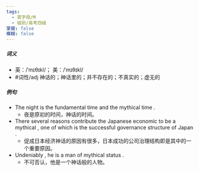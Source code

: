 ```yaml
---
tags:
  - 首字母/M
  - 级别/高考四级
掌握: false
模糊: false
---
```

##### 词义
- 英：/ˈmɪθɪkl/； 美：/ˈmɪθɪkl/
- #词性/adj  神话的；神话里的；并不存在的；不真实的；虚无的
##### 例句
- The night is the fundamental time and the mythical time .
	- 夜是原初的时间，神话的时间。
- There several reasons contribute the Japanese economic to be a mythical , one of which is the successful governance structure of Japan .
	- 促成日本经济神话的原因有很多，日本成功的公司治理结构即是其中的一个重要原因。
- Undeniably , he is a man of mythical status .
	- 不可否认，他是一个神话般的人物。
